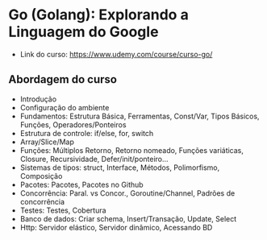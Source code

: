 # Go (Golang): Explorando a Linguagem do Google

- Link do curso: https://www.udemy.com/course/curso-go/ 

## Abordagem do curso
- Introdução
-  Configuração do ambiente
-  Fundamentos: Estrutura Básica,  Ferramentas,  Const/Var, Tipos Básicos, Funções, Operadores/Ponteiros
- Estrutura de controle: if/else,  for, switch
- Array/Slice/Map
- Funções: Múltiplos Retorno, Retorno nomeado, Funções variáticas, Closure, Recursividade, Defer/init/ponteiro...
- Sistemas de tipos: struct, Interface, Métodos, Polimorfismo, Composição
- Pacotes: Pacotes, Pacotes no Github
- Concorrência: Paral. vs Concor., Goroutine/Channel, Padrões de concorrência
- Testes: Testes, Cobertura
- Banco de dados: Criar schema, Insert/Transação, Update, Select
- Http: Servidor elástico, Servidor dinâmico, Acessando BD